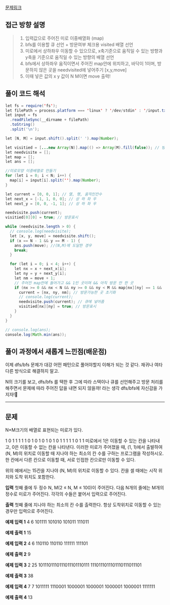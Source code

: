 [문제링크](https://www.acmicpc.net/problem/2606)

## 접근 방향 설명

> 1. 입력값으로 주어진 미로 이중배열화 (map)
> 2. bfs를 이용할 큐 선언 + 방문여부 체크용 visited 배열 선언
> 3. 미로에서 상하좌우 이동할 수 있으므로, x축기준으로 움직일 수 있는 방향과 y축을 기준으로 움직일 수 있는 방향의 배열 선언
> 4. bfs에서 상하좌우 움직이면서 주어진 map안에 위치하고, 바닥이 1이며, 방문하지 않은 곳을 needvisited에 넣어주기 [x,y,move]
> 5. 이때 넣은 값의 x y 값이 N M이면 move 출력!

## 풀이 코드 해석

```java script
let fs = require('fs');
let filePath = process.platform === 'linux' ? '/dev/stdin' : '/input.txt';
let input = fs
  .readFileSync(__dirname + filePath)
  .toString()
  .split('\n');

let [N, M] = input.shift().split(' ').map(Number);

let visitied = [...new Array(N)].map(() => Array(M).fill(false)); // 방문 체크용
let needvisite = [];
let map = [];
let ans = [];

//미로모양 이중배열로 만들기
for (let i = 0; i < N; i++) {
  map[i] = input[i].split('').map(Number);
}

let current = [0, 0, 1]; // 열, 행, 움직인칸수
let next_x = [-1, 1, 0, 0]; // 상 하 좌 우
let next_y = [0, 0, -1, 1]; // 상 하 좌 우

needvisite.push(current);
visitied[0][0] = true; // 방문표시

while (needvisite.length > 0) {
  // console.log(needvisite);
  let [x, y, move] = needvisite.shift();
  if (x == N - 1 && y == M - 1) {
    ans.push(move); //(N,M)에 도달한 경우
    break;
  }

  for (let i = 0; i < 4; i++) {
    let nx = x + next_x[i];
    let ny = y + next_y[i];
    let nm = move + 1;
    // 주어진 map안에 들어가고 && 1인 곳이며 && 아직 방문 안 한 곳
    if (nx >= 0 && nx < N && ny >= 0 && ny < M && map[nx][ny] == 1 && !visitied[nx][ny]) {
      current = [nx, ny, nm]; // 방문가능한 곳 초기화
      // console.log(current);
      needvisite.push(current); // 큐에 넣어줌
      visitied[nx][ny] = true; // 방문표시
    }
  }
}

// console.log(ans);
console.log(Math.min(ans));
```

## 풀이 과정에서 새롭게 느낀점(배운점)

이제 dfs/bfs 문제가 대강 어떤 패턴으로 풀어야할지 이해가 되는 것 같다.
재귀나 여타 다른 방식으로 해결하지 말고.

N의 크기를 보고, dfs/bfs 를 택한 후 그에 따라 스택이나 큐를 선언해주고 방문 처리를 해주면서 문제에 따라 주어진 답을 내면 되지 않을까! 라는 생각
dfs/bfs에 자신감을 가지자!💪

---

## 문제

N×M크기의 배열로 표현되는 미로가 있다.

1 0 1 1 1 1
1 0 1 0 1 0
1 0 1 0 1 1
1 1 1 0 1 1
미로에서 1은 이동할 수 있는 칸을 나타내고, 0은 이동할 수 없는 칸을 나타낸다. 이러한 미로가 주어졌을 때, (1, 1)에서 출발하여 (N, M)의 위치로 이동할 때 지나야 하는 최소의 칸 수를 구하는 프로그램을 작성하시오. 한 칸에서 다른 칸으로 이동할 때, 서로 인접한 칸으로만 이동할 수 있다.

위의 예에서는 15칸을 지나야 (N, M)의 위치로 이동할 수 있다. 칸을 셀 때에는 시작 위치와 도착 위치도 포함한다.

**입력**
첫째 줄에 두 정수 N, M(2 ≤ N, M ≤ 100)이 주어진다. 다음 N개의 줄에는 M개의 정수로 미로가 주어진다. 각각의 수들은 붙어서 입력으로 주어진다.

**출력**
첫째 줄에 지나야 하는 최소의 칸 수를 출력한다. 항상 도착위치로 이동할 수 있는 경우만 입력으로 주어진다.

**예제 입력 1**
4 6
101111
101010
101011
111011

**예제 출력 1**
15

**예제 입력 2**
4 6
110110
110110
111111
111101

**예제 출력 2**
9

**예제 입력 3**
2 25
1011101110111011101110111
1110111011101110111011101

**예제 출력 3**
38

**예제 입력 4**
7 7
1011111
1110001
1000001
1000001
1000001
1000001
1111111

**예제 출력 4**
13
